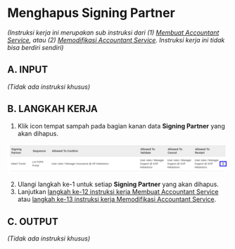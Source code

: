 # Menghapus Signing Partner

*(Instruksi kerja ini merupakan sub instruksi dari (1) [Membuat Accountant Service](./membuat.md), atau (2) [Memodifikasi Accountant Service](./memodifikasi.md). Instruksi kerja ini tidak bisa berdiri sendiri)*

## A. INPUT

*(Tidak ada instruksi khusus)*

## B. LANGKAH KERJA

1. Klik icon tempat sampah pada bagian kanan data **Signing Partner** yang akan dihapus.

![](../../img/accountant-service/tombol-hapus-signing-partner.png)

2. Ulangi langkah ke-1 untuk setiap **Signing Partner** yang akan dihapus.
3. Lanjutkan [langkah ke-12 instruksi kerja Membuat Accountant Service](./membuat.md#l12) atau [langkah ke-13 instruksi kerja Memodifikasi Accountant Service](./memodifikasi.md#l13).

## C. OUTPUT

*(Tidak ada instruksi khusus)*

